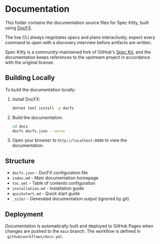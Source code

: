 # Documentation

This folder contains the documentation source files for Spec Kitty, built using [DocFX](https://dotnet.github.io/docfx/).

The live CLI always negotiates specs and plans interactively; expect every command to open with a discovery interview before artifacts are written.

Spec Kitty is a community-maintained fork of GitHub's [Spec Kit](https://github.com/github/spec-kit), and the documentation keeps references to the upstream project in accordance with the original license.

## Building Locally

To build the documentation locally:

1. Install DocFX:
   ```bash
   dotnet tool install -g docfx
   ```

2. Build the documentation:
   ```bash
   cd docs
   docfx docfx.json --serve
   ```

3. Open your browser to `http://localhost:8080` to view the documentation.

## Structure

- `docfx.json` - DocFX configuration file
- `index.md` - Main documentation homepage
- `toc.yml` - Table of contents configuration
- `installation.md` - Installation guide
- `quickstart.md` - Quick start guide
- `_site/` - Generated documentation output (ignored by git)

## Deployment

Documentation is automatically built and deployed to GitHub Pages when changes are pushed to the `main` branch. The workflow is defined in `.github/workflows/docs.yml`.
